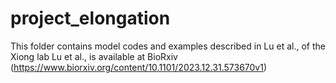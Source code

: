 # project_elongation
This folder contains model codes and examples described in Lu et al., of the Xiong lab
Lu et al., is available at BioRxiv (https://www.biorxiv.org/content/10.1101/2023.12.31.573670v1)
